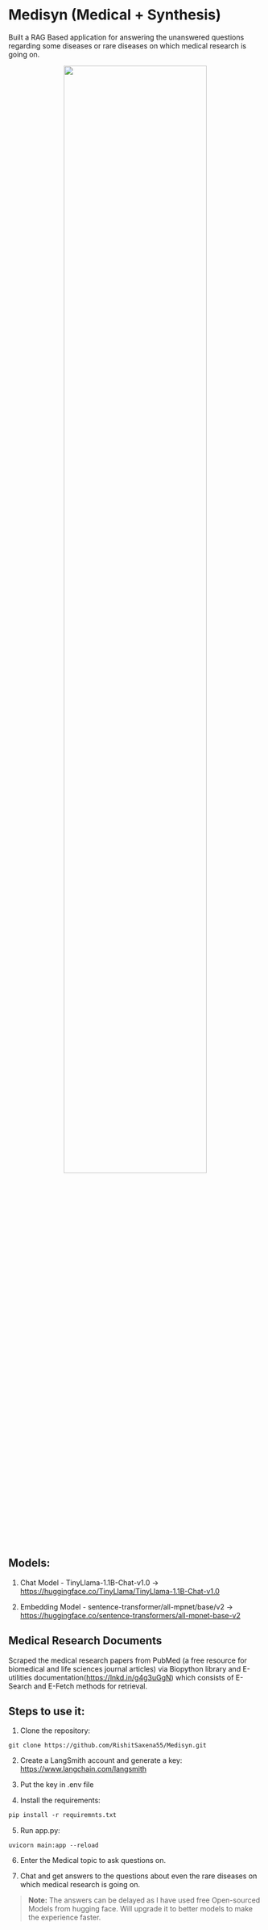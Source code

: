 # Medisyn (Medical + Synthesis)
Built a RAG Based application for answering the unanswered questions regarding some diseases or rare diseases on which medical research is going on.

<div align="center">
  <img src="image.png" width="75%" height="75%">
</div>

## Models:
1. Chat Model - TinyLlama-1.1B-Chat-v1.0 -> https://huggingface.co/TinyLlama/TinyLlama-1.1B-Chat-v1.0

2. Embedding Model - sentence-transformer/all-mpnet/base/v2 -> https://huggingface.co/sentence-transformers/all-mpnet-base-v2

## Medical Research Documents
Scraped the medical research papers from PubMed (a free resource for biomedical and life sciences journal articles) via Biopython library and E-utilities documentation(https://lnkd.in/g4g3uGgN) which consists of E-Search and E-Fetch methods for retrieval.

## Steps to use it:
1. Clone the repository:
```git
git clone https://github.com/RishitSaxena55/Medisyn.git
```

2. Create a LangSmith account and generate a key: https://www.langchain.com/langsmith
   

3. Put the key in .env file
   

4. Install the requirements:
```requirements.txt
pip install -r requiremnts.txt
```

  
5. Run app.py:
```app
uvicorn main:app --reload
```


6. Enter the Medical topic to ask questions on.


7. Chat and get answers to the questions about even the rare diseases on which medical research is going on.


> **Note:** The answers can be delayed as I have used free Open-sourced Models from hugging face. Will upgrade it to better models to make the experience faster.


